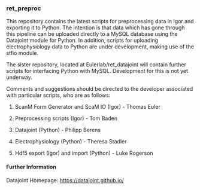 ### ret_preproc
This repository contains the latest scripts for preprocessing data in Igor and exporting it to Python. The intention is that data which has gone through this pipeline can be uploaded directly to a MySQL database using the Datajoint module for Python. In addition, scripts for uploading electrophysiology data to Python are under development, making use of the stfio module.

The sister repository, located at Eulerlab/ret_datajoint will contain further scripts for interfacing Python with MySQL. Development for this is not yet underway.

Comments and suggestions should be directed to the developer associated with particular scripts, who are as follows:

1. ScanM Form Generator and ScaM IO (Igor) - Thomas Euler

2. Preprocessing scripts (Igor) - Tom Baden

3. Datajoint (Python) - Philipp Berens

4. Electrophysiology (Python) - Theresa Stadler

5. Hdf5 export (Igor) and import (Python) - Luke Rogerson

#### Further Information

Datajoint Homepage: https://datajoint.github.io/
